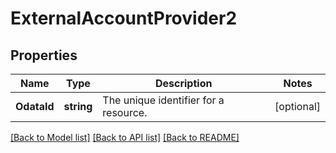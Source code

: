 # ExternalAccountProvider2

## Properties
Name | Type | Description | Notes
------------ | ------------- | ------------- | -------------
**OdataId** | **string** | The unique identifier for a resource. | [optional] 

[[Back to Model list]](../README.md#documentation-for-models) [[Back to API list]](../README.md#documentation-for-api-endpoints) [[Back to README]](../README.md)


